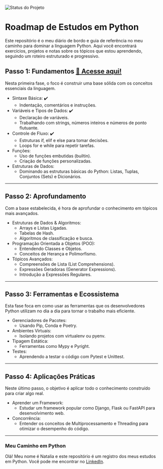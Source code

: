 ![Status do Projeto](https://img.shields.io/badge/STATUS-EM%20ANDAMENTO-yellow)
# Roadmap de Estudos em Python
Este repositório é o meu diário de bordo e guia de referência no meu caminho para dominar a linguagem Python. Aqui você encontrará exercícios, projetos e notas sobre os tópicos que estou aprendendo, seguindo um roteiro estruturado e progressivo.

## Passo 1: Fundamentos [📁 Acesse aqui!](https://github.com/nataliaberbetviana/study-book-python/tree/main/fundamentos)
Nesta primeira fase, o foco é construir uma base sólida com os conceitos essenciais da linguagem.
* Sintaxe Básica: ✔️
  * Indentação, comentários e instruções. 
* Variáveis e Tipos de Dados: ✔️
  * Declaração de variáveis.
  * Trabalhando com strings, números inteiros e números de ponto flutuante.
* Controle de Fluxo: ✔️
  * Estruturas if, elif e else para tomar decisões.
  * Loops for e while para repetir tarefas.
* Funções:
  * Uso de funções embutidas (builtin).
  * Criação de funções personalizadas.
* Estruturas de Dados:
  * Dominando as estruturas básicas do Python: Listas, Tuplas, Conjuntos (Sets) e Dicionários.
---
## Passo 2: Aprofundamento
Com a base estabelecida, é hora de aprofundar o conhecimento em tópicos mais avançados.
* Estruturas de Dados & Algoritmos:
  * Arrays e Listas Ligadas.
  * Tabelas de Hash.
  * Algoritmos de classificação e busca.
* Programação Orientada a Objetos (POO):
  * Entendendo Classes e Objetos.
  * Conceitos de Herança e Polimorfismo.
* Tópicos Avançados:
  * Compreensões de Lista (List Comprehensions).
  * Expressões Geradoras (Generator Expressions).
  * Introdução a Expressões Regulares.
---
## Passo 3: Ferramentas e Ecossistema
Esta fase foca em como usar as ferramentas que os desenvolvedores Python utilizam no dia a dia para tornar o trabalho mais eficiente.
* Gerenciadores de Pacotes:
  * Usando Pip, Conda e Poetry.
* Ambientes Virtuais:
  * Isolando projetos com virtualenv ou pyenv.
* Tipagem Estática:
  * Ferramentas como Mypy e Pyright.
* Testes:
  * Aprendendo a testar o código com Pytest e Unittest.
---
## Passo 4: Aplicações Práticas
Neste último passo, o objetivo é aplicar todo o conhecimento construído para criar algo real.
* Aprender um Framework:
  * Estudar um framework popular como Django, Flask ou FastAPI para desenvolvimento web.
* Concorrência:
  * Entender os conceitos de Multiprocessamento e Threading para otimizar o desempenho do código.
---
### Meu Caminho em Python

Olá! Meu nome é Natalia e este repositório é um registro dos meus estudos em Python. Você pode me encontrar no [LinkedIn](https://www.linkedin.com/in/nataliaberbetviana).

